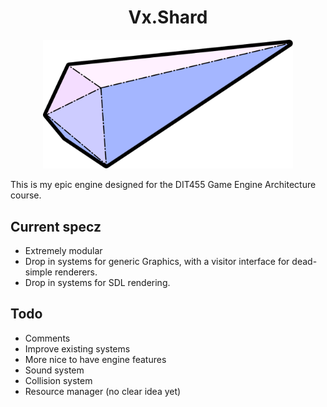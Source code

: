<h1 align="center">Vx.Shard</h1>
<p align="center">
    <img width="400" src="VxShard-logo.svg">
</p>
This is my epic engine designed for the DIT455 Game Engine Architecture course.

## Current specz
* Extremely modular
* Drop in systems for generic Graphics, with a visitor interface for dead-simple renderers.
* Drop in systems for SDL rendering.

## Todo
* Comments
* Improve existing systems
* More nice to have engine features
* Sound system
* Collision system
* Resource manager (no clear idea yet)
